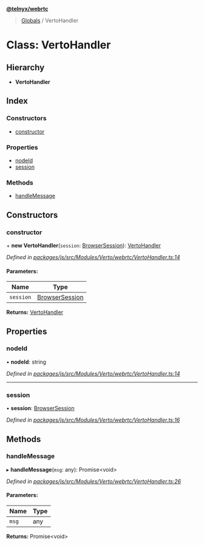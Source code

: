 **[@telnyx/webrtc](../README.md)**

> [Globals](../README.md) / VertoHandler

# Class: VertoHandler

## Hierarchy

* **VertoHandler**

## Index

### Constructors

* [constructor](vertohandler.md#constructor)

### Properties

* [nodeId](vertohandler.md#nodeid)
* [session](vertohandler.md#session)

### Methods

* [handleMessage](vertohandler.md#handlemessage)

## Constructors

### constructor

\+ **new VertoHandler**(`session`: [BrowserSession](browsersession.md)): [VertoHandler](vertohandler.md)

*Defined in [packages/js/src/Modules/Verto/webrtc/VertoHandler.ts:14](https://github.com/team-telnyx/webrtc/blob/main/packages/js/src/Modules/Verto/webrtc/VertoHandler.ts#L14)*

#### Parameters:

Name | Type |
------ | ------ |
`session` | [BrowserSession](browsersession.md) |

**Returns:** [VertoHandler](vertohandler.md)

## Properties

### nodeId

•  **nodeId**: string

*Defined in [packages/js/src/Modules/Verto/webrtc/VertoHandler.ts:14](https://github.com/team-telnyx/webrtc/blob/main/packages/js/src/Modules/Verto/webrtc/VertoHandler.ts#L14)*

___

### session

•  **session**: [BrowserSession](browsersession.md)

*Defined in [packages/js/src/Modules/Verto/webrtc/VertoHandler.ts:16](https://github.com/team-telnyx/webrtc/blob/main/packages/js/src/Modules/Verto/webrtc/VertoHandler.ts#L16)*

## Methods

### handleMessage

▸ **handleMessage**(`msg`: any): Promise<void\>

*Defined in [packages/js/src/Modules/Verto/webrtc/VertoHandler.ts:26](https://github.com/team-telnyx/webrtc/blob/main/packages/js/src/Modules/Verto/webrtc/VertoHandler.ts#L26)*

#### Parameters:

Name | Type |
------ | ------ |
`msg` | any |

**Returns:** Promise<void\>
